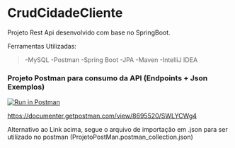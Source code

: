 # CrudCidadeCliente
Projeto Rest Api desenvolvido com base no SpringBoot.

Ferramentas Utilizadas:
> -MySQL
> -Postman
> -Spring Boot
> -JPA 
> -Maven
> -IntelliJ IDEA

### Projeto Postman para consumo da API (Endpoints + Json Exemplos)
[![Run in Postman](https://run.pstmn.io/button.svg)](https://app.getpostman.com/run-collection/b7b8aeea2086c8aba7e4)

https://documenter.getpostman.com/view/8695520/SWLYCWg4

Alternativo ao Link acima, segue o arquivo de importação em .json para ser utilizado no postman (ProjetoPostMan.postman_collection.json)
